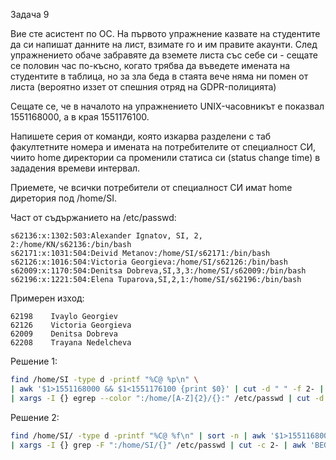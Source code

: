 Задача 9

Вие сте асистент по ОС. На първото упражнение казвате на студентите да си напишат данните на лист,
взимате го и им правите акаунти. След упражнението обаче забравяте да вземете листа със себе си - 
сещате се половин час по-късно, когато трябва да въведете имената на студентите в таблица,
но за зла беда в стаята вече няма ни помен от листа (вероятно иззет от спешния отряд на GDPR-полицията)

Сещате се, че в началото на упражнението UNIX-часовникът е показвал 1551168000, а в края 1551176100.

Напишете серия от команди, която изкарва разделени с таб факултетните номера и имената на потребителите от специалност СИ, 
чиито home директории са променили статиса си (status change time) в зададения времеви интервал.

Приемете, че всички потребители от специалност СИ имат home диретория под /home/SI.

Част от съдържанието на /etc/passwd:

```
s62136:x:1302:503:Alexander Ignatov, SI, 2, 2:/home/KN/s62136:/bin/bash
s62171:x:1031:504:Deivid Metanov:/home/SI/s62171:/bin/bash
s62126:x:1016:504:Victoria Georgieva:/home/SI/s62126:/bin/bash
s62009:x:1170:504:Denitsa Dobreva,SI,3,3:/home/SI/s62009:/bin/bash
s62196:x:1221:504:Elena Tuparova,SI,2,1:/home/SI/s62196:/bin/bash
```

Примерен изход:

```
62198    Ivaylo Georgiev
62126    Victoria Georgieva
62009    Denitsa Dobreva
62208    Trayana Nedelcheva
```

Решение 1:

```sh
find /home/SI -type d -printf "%C@ %p\n" \
| awk '$1>1551168000 && $1<1551176100 {print $0}' | cut -d " " -f 2- | xargs -I {} basename {} \
| xargs -I {} egrep --color ":/home/[A-Z]{2}/{}:" /etc/passwd | cut -d: -f1,5  | cut -c 2- | sed -E "s/,.*//" | tr ":" "\t" 
```

Решение 2:

```sh
find /home/SI/ -type d -printf "%C@ %f\n" | sort -n | awk '$1>1551168000 && $1<1551176100{print $2}' \
| xargs -I {} grep -F ":/home/SI/{}" /etc/passwd | cut -c 2- | awk 'BEGIN{FS="[:,]"}{print $1"\t"$5}' | sed -E "s/,.*//"
```
